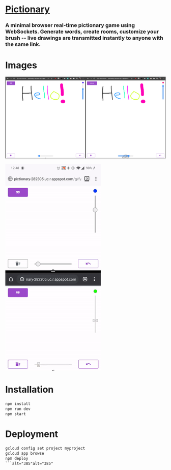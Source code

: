 # [Pictionary](http://pictionary-282305.uc.r.appspot.com)

### A minimal browser real-time pictionary game using WebSockets. Generate words, create rooms, customize your brush -- live drawings are transmitted instantly to anyone with the same link.

# Images
![screenshot](examples/screenshot1.png)

<img src="examples/gif1.gif" width="300">

# Installation
```
npm install
npm run dev
npm start
```

# Deployment

```
gcloud config set project myproject
gcloud app browse
npm deploy
```alt="385"alt="385"
